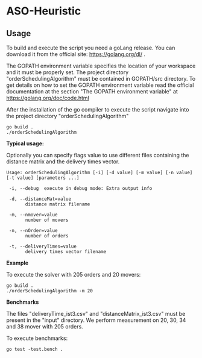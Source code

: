 # ASO-Heuristic

## Usage
To build and execute the script you need a goLang release. You can download it from the official site:
https://golang.org/dl/ .

The GOPATH environment variable specifies the location of your workspace and it must be properly set.
The project directory "orderSchedulingAlgorithm" must be contained in GOPATH/src directory.
To get details on how to set the GOPATH environment variable read the official documentation at the section "The GOPATH environment variable" at https://golang.org/doc/code.html
 
After the installation of the go compiler to execute the script navigate into the project directory "orderSchedulingAlgorithm"

```
go build .
./orderSchedulingAlgorithm
```

**Typical usage:**

Optionally you can specify flags value to use different files containing the distance matrix and the delivery times vector.

```
Usage: orderSchedulingAlgorithm [-i] [-d value] [-m value] [-n value] [-t value] [parameters ...]

 -i, --debug  execute in debug mode: Extra output info

 -d, --distanceMat=value
       distance matrix filename
       
 -m, --nmover=value
       number of movers
       
 -n, --nOrder=value
       number of orders
       
 -t, --deliveryTimes=value
       delivery times vector filename
```

**Example**

To execute the solver with 205 orders and 20 movers:
```
go build . 
./orderSchedulingAlgorithm -m 20
```

**Benchmarks**

The files "deliveryTime_ist3.csv" and "distanceMatrix_ist3.csv" must be present in the "input" directory.
We perform measurement on 20, 30, 34 and 38 mover with 205 orders.

To execute benchmarks:
```
go test -test.bench .
```

